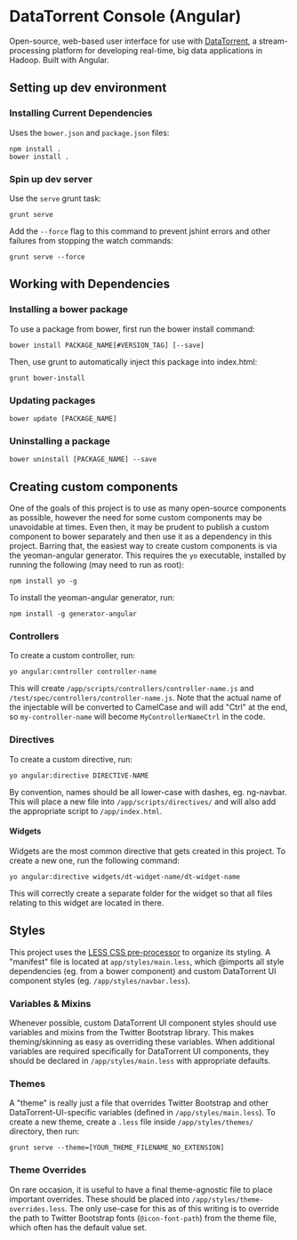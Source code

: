 DataTorrent Console (Angular)
=============================

Open-source, web-based user interface for use with [DataTorrent](http://datatorrent.com), a stream-processing platform for developing real-time, big data applications in Hadoop.
Built with Angular.


## Setting up dev environment

### Installing Current Dependencies
Uses the `bower.json` and `package.json` files:

    npm install .
    bower install .

### Spin up dev server
Use the `serve` grunt task:

    grunt serve

Add the `--force` flag to this command to prevent jshint errors and other failures from stopping the watch commands:

    grunt serve --force



## Working with Dependencies

### Installing a bower package
To use a package from bower, first run the bower install command:

    bower install PACKAGE_NAME[#VERSION_TAG] [--save]

Then, use grunt to automatically inject this package into index.html:

    grunt bower-install

### Updating packages

    bower update [PACKAGE_NAME]

### Uninstalling a package

    bower uninstall [PACKAGE_NAME] --save



## Creating custom components
One of the goals of this project is to use as many open-source components as possible, however the need for some custom components may be unavoidable at times. Even then, it may be prudent to publish a custom component to bower separately and then use it as a dependency in this project. Barring that, the easiest way to create custom components is via the yeoman-angular generator. This requires the `yo` executable, installed by running the following (may need to run as root):

    npm install yo -g

To install the yeoman-angular generator, run:

    npm install -g generator-angular


### Controllers
To create a custom controller, run:

    yo angular:controller controller-name

This will create `/app/scripts/controllers/controller-name.js` and `/test/spec/controllers/controller-name.js`. Note that the actual name of the injectable will be converted to CamelCase and will add "Ctrl" at the end, so `my-controller-name` will become `MyControllerNameCtrl` in the code.

### Directives
To create a custom directive, run:

    yo angular:directive DIRECTIVE-NAME

By convention, names should be all lower-case with dashes, eg. ng-navbar. This will place a new file into `/app/scripts/directives/` and will also add the appropriate script to `/app/index.html`.

#### Widgets
Widgets are the most common directive that gets created in this project. To create a new one, run the following command:

    yo angular:directive widgets/dt-widget-name/dt-widget-name

This will correctly create a separate folder for the widget so that all files relating to this widget are located in there.

## Styles
This project uses the [LESS CSS pre-processor](http://lesscss.org/) to organize its styling. A "manifest" file is located at `app/styles/main.less`, which @imports all style dependencies (eg. from a bower component) and custom DataTorrent UI component styles (eg. `/app/styles/navbar.less`).

### Variables & Mixins
Whenever possible, custom DataTorrent UI component styles should use variables and mixins from the Twitter Bootstrap library. This makes theming/skinning as easy as overriding these variables. When additional variables are required specifically for DataTorrent UI components, they should be declared in `/app/styles/main.less` with appropriate defaults.

### Themes
A "theme" is really just a file that overrides Twitter Bootstrap and other DataTorrent-UI-specific variables (defined in `/app/styles/main.less`). To create a new theme, create a `.less` file inside `/app/styles/themes/` directory, then run:

    grunt serve --theme=[YOUR_THEME_FILENAME_NO_EXTENSION]

### Theme Overrides
On rare occasion, it is useful to have a final theme-agnostic file to place important overrides. These should be placed into `/app/styles/theme-overrides.less`. The only use-case for this as of this writing is to override the path to Twitter Bootstrap fonts (`@icon-font-path`) from the theme file, which often has the default value set.






